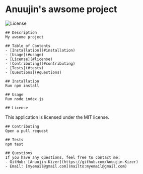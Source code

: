 # Anuujin's awsome project
  ![License](https://img.shields.io/badge/license-MIT-blue.svg)

    ## Description
    My awsome project

    ## Table of Contents
    - [Installation](#installation)
    - [Usage](#usage)
    - [License](#license)
    - [Contributing](#contributing)
    - [Tests](#tests)
    - [Questions](#questions)

    ## Installation
    Run npm install

    ## Usage
    Run node index.js

    ## License

This application is licensed under the MIT license.

    ## Contributing
    Open a pull request

    ## Tests
    npm test

    ## Questions
    If you have any questions, feel free to contact me:
    - GitHub: [Anuujin-Kizer](https://github.com/Anuujin-Kizer)
    - Email: [myemail@gmail.com](mailto:myemail@gmail.com)
